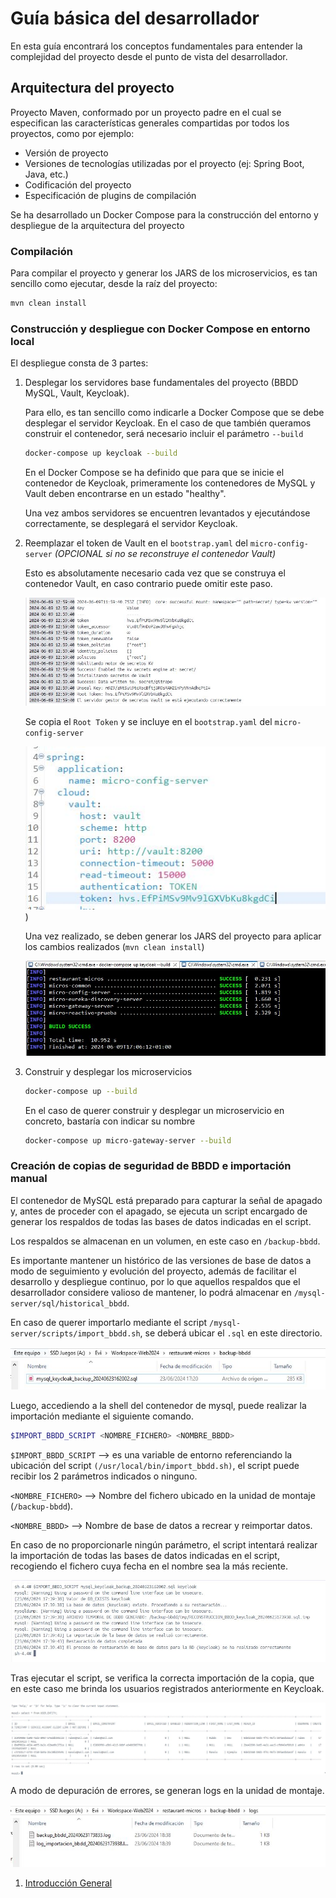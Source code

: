 # Guía básica del desarrollador

En esta guía encontrará los conceptos fundamentales para entender la complejidad del proyecto desde el punto de vista del desarrollador.





## Arquitectura del proyecto

Proyecto Maven, conformado por un proyecto padre en el cual se especifican las características generales compartidas por todos los proyectos, como por ejemplo:

- Versión de proyecto
- Versiones de tecnologías utilizadas por el proyecto (ej: Spring Boot, Java, etc.)
- Codificación del proyecto
- Especificación de plugins de compilación



Se ha desarrollado un Docker Compose para la construcción del entorno y despliegue de la arquitectura del proyecto

### Compilación

Para compilar el proyecto y generar los JARS de los microservicios, es tan sencillo como ejecutar, desde la raíz del proyecto:

```bash
mvn clean install
```



### Construcción y despliegue con Docker Compose en entorno local

El despliegue consta de 3 partes:

1. Desplegar los servidores base fundamentales del proyecto (BBDD MySQL, Vault, Keycloak).

   Para ello, es tan sencillo como indicarle a Docker Compose que se debe desplegar el servidor Keycloak. En el caso de que también queramos construir el contenedor, será necesario incluir el parámetro `--build`

   ```bash
   docker-compose up keycloak --build
   ```

   En el Docker Compose se ha definido que para que se inicie el contenedor de Keycloak, primeramente los contenedores de MySQL y Vault deben encontrarse en un estado "healthy".

   Una vez ambos servidores se encuentren levantados y ejecutándose correctamente, se desplegará el servidor Keycloak.

2. Reemplazar el token de Vault en el `bootstrap.yaml` del `micro-config-server` *(OPCIONAL si no se reconstruye el contenedor Vault)*

   Esto es absolutamente necesario cada vez que se construya el contenedor Vault, en caso contrario puede omitir este paso.

   ![](./wiki/dev_guide/imgs/vault_log.JPG)

   Se copia el `Root Token` y se incluye en el `bootstrap.yaml` del `micro-config-server`

   ![](./wiki/dev_guide/imgs/config_server_vault.JPG))

   Una vez realizado, se deben generar los JARS del proyecto para aplicar los cambios realizados (`mvn clean install`)

   ![](./wiki/dev_guide/imgs/mvn-clean-success.JPG)

3. Construir y desplegar los microservicios

   ```bash
   docker-compose up --build
   ```

   En el caso de querer construir y desplegar un microservicio en concreto, bastaría con indicar su nombre

   ```bash
   docker-compose up micro-gateway-server --build
   ```


### Creación de copias de seguridad de BBDD e importación manual

El contenedor de MySQL está preparado para capturar la señal de apagado y, antes de proceder con el apagado, se ejecuta un script encargado de generar los respaldos de todas las bases de datos indicadas en el script.

Los respaldos se almacenan en un volumen, en este caso en `/backup-bbdd`.

Es importante mantener un histórico de las versiones de base de datos a modo de seguimiento y evolución del proyecto, además de facilitar el desarrollo y despliegue continuo, por lo que aquellos respaldos que el desarrollador considere valioso de mantener, lo podrá almacenar en `/mysql-server/sql/historical_bbdd`.

En caso de querer importarlo mediante el script  `/mysql-server/scripts/import_bbdd.sh`,  se deberá ubicar el `.sql` en este directorio.

![](./wiki/dev_guide/imgs/respaldo_bbdd.JPG)

Luego, accediendo a la shell del contenedor de mysql, puede realizar la importación mediante el siguiente comando.

```bash
$IMPORT_BBDD_SCRIPT <NOMBRE_FICHERO> <NOMBRE_BBDD>
```

`$IMPORT_BBDD_SCRIPT` --> es una variable de entorno referenciando la ubicación del script `(/usr/local/bin/import_bbdd.sh)`, el script puede recibir los 2 parámetros indicados o ninguno.

`<NOMBRE_FICHERO>` --> Nombre del fichero ubicado en la unidad de montaje (`/backup-bbdd`).

`<NOMBRE_BBDD>` --> Nombre de base de datos a recrear y reimportar datos.

En caso de no proporcionarle ningún parámetro, el script intentará realizar la importación de todas las bases de datos indicadas en el script, recogiendo el fichero cuya fecha en el nombre sea la más reciente.

![](./wiki/dev_guide/imgs/respaldo_bbdd_2.JPG)

Tras ejecutar el script, se verifica la correcta importación de la copia, que en este caso me brinda los usuarios registrados anteriormente en Keycloak.

![](./wiki/dev_guide/imgs/respaldo_bbdd_3.JPG)

A modo de depuración de errores, se generan logs en la unidad de montaje.

![](./wiki/dev_guide/imgs/respaldo_bbdd_4.JPG)

1. [Introducción General](#arquitectura-del-proyecto)